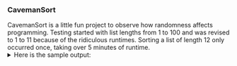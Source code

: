 <h3>CavemanSort</h3>
CavemanSort is a little fun project to observe how randomness affects programming.
Testing started with list lengths from 1 to 100 and was revised to 1 to 11 because of the ridiculous runtimes. Sorting a list of length 12 only occurred once, taking over 5 minutes of runtime.
<details>
<summary>Here is the sample output:</summary>

1. list<br />
The list before sorting: [1]<br />
The list after sorting: [1]<br />
Computing time : 0.000<br />
2. list<br />
The list before sorting: [1, 2]<br />
The list after sorting: [1, 2]<br />
Computing time : 0.000<br />
3. list<br />
The list before sorting: [2, 1, 3]<br />
The list after sorting: [1, 2, 3]<br />
Computing time : 0.000<br />
4. list<br />
The list before sorting: [3, 1, 2, 4]<br />
The list after sorting: [1, 2, 3, 4]<br />
Computing time : 0.000<br />
5. list<br />
The list before sorting: [3, 4, 2, 1, 5]<br />
The list after sorting: [1, 2, 3, 4, 5]<br />
Computing time : 0.000<br />
6. list<br />
The list before sorting: [1, 4, 3, 2, 5, 6]<br />
The list after sorting: [1, 2, 3, 4, 5, 6]<br />
Computing time : 0.002<br />
7. list<br />
The list before sorting: [1, 5, 3, 4, 7, 6, 2]<br />
The list after sorting: [1, 2, 3, 4, 5, 6, 7]<br />
Computing time : 0.011<br />
8. list<br />
The list before sorting: [3, 8, 7, 4, 2, 1, 5, 6]<br />
The list after sorting: [1, 2, 3, 4, 5, 6, 7, 8]<br />
Computing time : 0.021<br />
9. list<br />
The list before sorting: [3, 7, 9, 4, 2, 5, 1, 6, 8]<br />
The list after sorting: [1, 2, 3, 4, 5, 6, 7, 8, 9]<br />
Computing time : 1.434<br />
10. list<br />
The list before sorting: [2, 6, 7, 3, 10, 8, 4, 9, 5, 1]<br />
The list after sorting: [1, 2, 3, 4, 5, 6, 7, 8, 9, 10]<br />
Computing time : 74.915<br />
11. list<br />
The list before sorting: [8, 9, 10, 7, 4, 11, 6, 3, 1, 5, 2]<br />
The list after sorting: [1, 2, 3, 4, 5, 6, 7, 8, 9, 10, 11]<br />
Computing time : 221.565<br />
</details>
